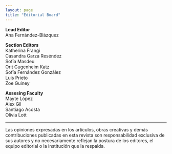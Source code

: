 ```yaml
---
layout: page
title: "Editorial Board"
---
```


**Lead Editor**  
Ana Fernández-Blázquez

**Section Editors**  
Katherina Frangi  
Casandra Garza Reséndez  
Sofía Masdeu  
Orit Gugenheim Katz  
Sofía Fernández González  
Luis Prieto  
Zoe Guiney

**Assesing Faculty**  
Mayte López  
Alex Gil  
Santiago Acosta  
Olivia Lott

---

Las opiniones expresadas en los artículos, obras creativas y demás contribuciones publicadas en esta revista son responsabilidad exclusiva de sus autores y no necesariamente reflejan la postura de los editores, el equipo editorial o la institución que la respalda.
